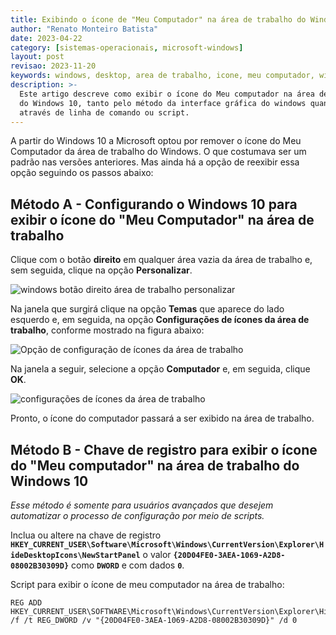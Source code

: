 ```yaml
---
title: Exibindo o ícone de "Meu Computador" na área de trabalho do Windows 10
author: "Renato Monteiro Batista"
date: 2023-04-22
category: [sistemas-operacionais, microsoft-windows]
layout: post
revisao: 2023-11-20
keywords: windows, desktop, area de trabalho, icone, meu computador, windows 10, win 10, win10, w10, windows 11, win 11, win11, w11, computador, computador, este computador, computer, mostrar computador
description: >-
  Este artigo descreve como exibir o ícone do Meu computador na área de trabalho
  do Windows 10, tanto pelo método da interface gráfica do windows quanto
  através de linha de comando ou script.
---
```


A partir do Windows 10 a Microsoft optou por remover o ícone do Meu Computador da área de trabalho do Windows. O que costumava ser um padrão nas versões anteriores. Mas ainda há a opção de reexibir essa opção seguindo os passos abaixo:

## Método A - Configurando o Windows 10 para exibir o ícone do "Meu Computador" na área de trabalho

Clique com o botão **direito** em qualquer área vazia da área de trabalho e, sem seguida, clique na opção **Personalizar**.

![windows botão direito área de trabalho personalizar]({{site.img}}windows-desktop-personalizar.png)

Na janela que surgirá clique na opção **Temas** que aparece do lado esquerdo e, em seguida, na opção **Configurações de ícones da área de trabalho**, conforme mostrado na figura abaixo:

![Opção de configuração de ícones da área de trabalho]({{site.img}}windows-temas-icones-desktop.png)

Na janela a seguir, selecione a opção **Computador** e, em seguida, clique **OK**.

![configurações de ícones da área de trabalho]({{site.img}}windows-config-desktop-meu-computador.png)

Pronto, o ícone do computador passará a ser exibido na área de trabalho.

## Método B - Chave de registro para exibir o ícone do "Meu computador" na área de trabalho do Windows 10

_Esse método é somente para usuários avançados que desejem automatizar o processo de configuração por meio de scripts._

Inclua ou altere na chave de registro **`HKEY_CURRENT_USER\Software\Microsoft\Windows\CurrentVersion\Explorer\HideDesktopIcons\NewStartPanel`** o valor **`{20D04FE0-3AEA-1069-A2D8-08002B30309D}`** como **`DWORD`** e com dados **`0`**.

Script para exibir o ícone de meu computador na área de trabalho:

```batch
REG ADD HKEY_CURRENT_USER\SOFTWARE\Microsoft\Windows\CurrentVersion\Explorer\HideDesktopIcons\NewStartPanel /f /t REG_DWORD /v "{20D04FE0-3AEA-1069-A2D8-08002B30309D}" /d 0
```
